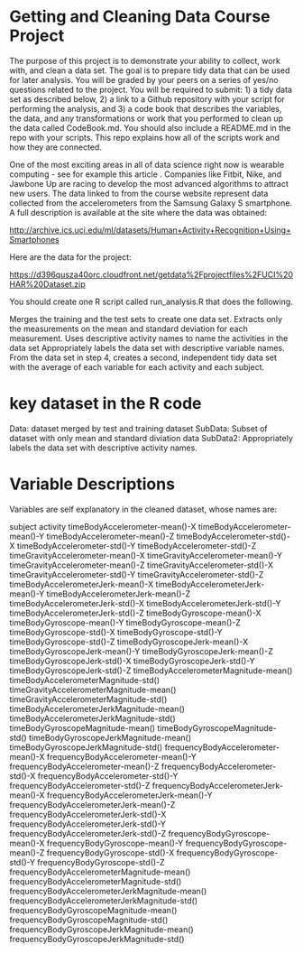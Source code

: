 # Getting and Cleaning Data Course Project
The purpose of this project is to demonstrate your ability to collect, work with, and clean a data set. The goal is to prepare tidy data that can be used for later analysis. You will be graded by your peers on a series of yes/no questions related to the project. You will be required to submit: 1) a tidy data set as described below, 2) a link to a Github repository with your script for performing the analysis, and 3) a code book that describes the variables, the data, and any transformations or work that you performed to clean up the data called CodeBook.md. You should also include a README.md in the repo with your scripts. This repo explains how all of the scripts work and how they are connected.

One of the most exciting areas in all of data science right now is wearable computing - see for example this article . Companies like Fitbit, Nike, and Jawbone Up are racing to develop the most advanced algorithms to attract new users. The data linked to from the course website represent data collected from the accelerometers from the Samsung Galaxy S smartphone. A full description is available at the site where the data was obtained:

http://archive.ics.uci.edu/ml/datasets/Human+Activity+Recognition+Using+Smartphones

Here are the data for the project:

https://d396qusza40orc.cloudfront.net/getdata%2Fprojectfiles%2FUCI%20HAR%20Dataset.zip

You should create one R script called run_analysis.R that does the following.

Merges the training and the test sets to create one data set.
Extracts only the measurements on the mean and standard deviation for each measurement.
Uses descriptive activity names to name the activities in the data set
Appropriately labels the data set with descriptive variable names.
From the data set in step 4, creates a second, independent tidy data set with the average of each variable for each activity and each subject.

# key dataset in the R code
Data: dataset merged by test and training dataset
SubData: Subset of dataset with only mean and standard diviation data
SubData2: Appropriately labels the data set with descriptive activity names. 



# Variable Descriptions
Variables are self explanatory in the cleaned dataset, whose names are:

subject	activity	timeBodyAccelerometer-mean()-X	timeBodyAccelerometer-mean()-Y	timeBodyAccelerometer-mean()-Z	timeBodyAccelerometer-std()-X	timeBodyAccelerometer-std()-Y	timeBodyAccelerometer-std()-Z	timeGravityAccelerometer-mean()-X	timeGravityAccelerometer-mean()-Y	timeGravityAccelerometer-mean()-Z	timeGravityAccelerometer-std()-X	timeGravityAccelerometer-std()-Y	timeGravityAccelerometer-std()-Z	timeBodyAccelerometerJerk-mean()-X	timeBodyAccelerometerJerk-mean()-Y	timeBodyAccelerometerJerk-mean()-Z	timeBodyAccelerometerJerk-std()-X	timeBodyAccelerometerJerk-std()-Y	timeBodyAccelerometerJerk-std()-Z	timeBodyGyroscope-mean()-X	timeBodyGyroscope-mean()-Y	timeBodyGyroscope-mean()-Z	timeBodyGyroscope-std()-X	timeBodyGyroscope-std()-Y	timeBodyGyroscope-std()-Z	timeBodyGyroscopeJerk-mean()-X	timeBodyGyroscopeJerk-mean()-Y	timeBodyGyroscopeJerk-mean()-Z	timeBodyGyroscopeJerk-std()-X	timeBodyGyroscopeJerk-std()-Y	timeBodyGyroscopeJerk-std()-Z	timeBodyAccelerometerMagnitude-mean()	timeBodyAccelerometerMagnitude-std()	timeGravityAccelerometerMagnitude-mean()	timeGravityAccelerometerMagnitude-std()	timeBodyAccelerometerJerkMagnitude-mean()	timeBodyAccelerometerJerkMagnitude-std()	timeBodyGyroscopeMagnitude-mean()	timeBodyGyroscopeMagnitude-std()	timeBodyGyroscopeJerkMagnitude-mean()	timeBodyGyroscopeJerkMagnitude-std()	frequencyBodyAccelerometer-mean()-X	frequencyBodyAccelerometer-mean()-Y	frequencyBodyAccelerometer-mean()-Z	frequencyBodyAccelerometer-std()-X	frequencyBodyAccelerometer-std()-Y	frequencyBodyAccelerometer-std()-Z	frequencyBodyAccelerometerJerk-mean()-X	frequencyBodyAccelerometerJerk-mean()-Y	frequencyBodyAccelerometerJerk-mean()-Z	frequencyBodyAccelerometerJerk-std()-X	frequencyBodyAccelerometerJerk-std()-Y	frequencyBodyAccelerometerJerk-std()-Z	frequencyBodyGyroscope-mean()-X	frequencyBodyGyroscope-mean()-Y	frequencyBodyGyroscope-mean()-Z	frequencyBodyGyroscope-std()-X	frequencyBodyGyroscope-std()-Y	frequencyBodyGyroscope-std()-Z	frequencyBodyAccelerometerMagnitude-mean()	frequencyBodyAccelerometerMagnitude-std()	frequencyBodyAccelerometerJerkMagnitude-mean()	frequencyBodyAccelerometerJerkMagnitude-std()	frequencyBodyGyroscopeMagnitude-mean()	frequencyBodyGyroscopeMagnitude-std()	frequencyBodyGyroscopeJerkMagnitude-mean()	frequencyBodyGyroscopeJerkMagnitude-std()




